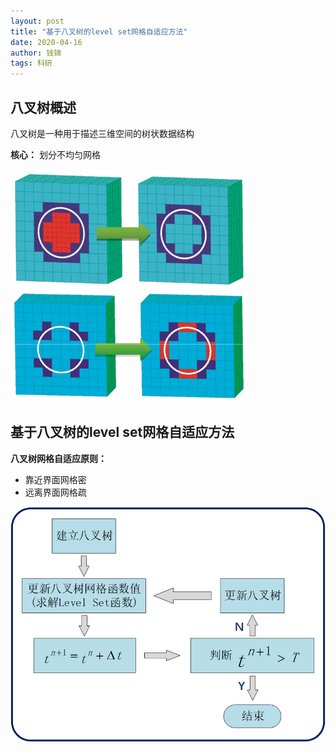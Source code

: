 ```yaml
---
layout: post
title: "基于八叉树的level set网格自适应方法"
date: 2020-04-16
author: 钱锦
tags: 科研
---
```


## 八叉树概述
八叉树是一种用于描述三维空间的树状数据结构

**核心：**
划分不均匀网格

![八叉树网格粗化实例](/assets/img/20200416_01.png "八叉树网格粗化实例")
![八叉树网格细化实例](/assets/img/20200416_02.png "八叉树网格细化实例")

## 基于八叉树的level set网格自适应方法

**八叉树网格自适应原则：**
- 靠近界面网格密
- 远离界面网格疏


![基于八叉树水平集方法的基本流程](/assets/img/20200416_03.png "基于八叉树水平集方法的基本流程")
